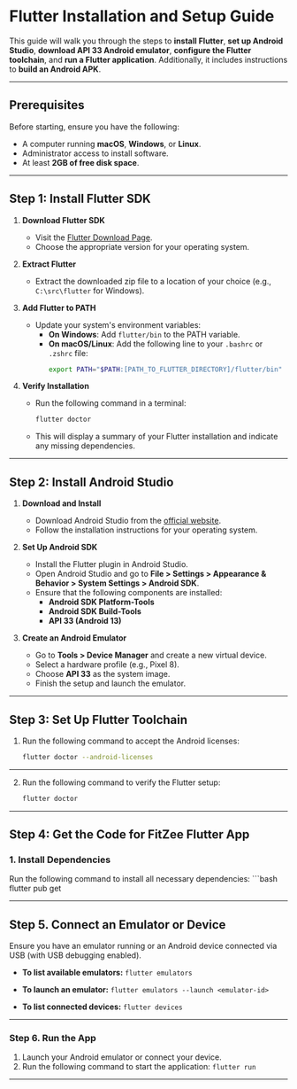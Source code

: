 # **Flutter Installation and Setup Guide**

This guide will walk you through the steps to **install Flutter**, **set up Android Studio**, **download API 33 Android emulator**, **configure the Flutter toolchain**, and **run a Flutter application**. Additionally, it includes instructions to **build an Android APK**.

---

## **Prerequisites**

Before starting, ensure you have the following:
- A computer running **macOS**, **Windows**, or **Linux**.
- Administrator access to install software.
- At least **2GB of free disk space**.

---

## **Step 1: Install Flutter SDK**

1. **Download Flutter SDK**  
   - Visit the [Flutter Download Page](https://flutter.dev/docs/get-started/install).  
   - Choose the appropriate version for your operating system.

2. **Extract Flutter**  
   - Extract the downloaded zip file to a location of your choice (e.g., `C:\src\flutter` for Windows).

3. **Add Flutter to PATH**  
   - Update your system's environment variables:
     - **On Windows**: Add `flutter/bin` to the PATH variable.
     - **On macOS/Linux**: Add the following line to your `.bashrc` or `.zshrc` file:
       ```bash
       export PATH="$PATH:[PATH_TO_FLUTTER_DIRECTORY]/flutter/bin"
       ```

4. **Verify Installation**  
   - Run the following command in a terminal:
     ```bash
     flutter doctor
     ```
   - This will display a summary of your Flutter installation and indicate any missing dependencies.

---

## **Step 2: Install Android Studio**

1. **Download and Install**  
   - Download Android Studio from the [official website](https://developer.android.com/studio).  
   - Follow the installation instructions for your operating system.

2. **Set Up Android SDK**  
   - Install the Flutter plugin in Android Studio.  
   - Open Android Studio and go to **File > Settings > Appearance & Behavior > System Settings > Android SDK**.  
   - Ensure that the following components are installed:
     - **Android SDK Platform-Tools**  
     - **Android SDK Build-Tools**  
     - **API 33 (Android 13)**  

3. **Create an Android Emulator**  
   - Go to **Tools > Device Manager** and create a new virtual device.  
   - Select a hardware profile (e.g., Pixel 8).  
   - Choose **API 33** as the system image.  
   - Finish the setup and launch the emulator.

---

## **Step 3: Set Up Flutter Toolchain**

1. Run the following command to accept the Android licenses:
   ```bash
   flutter doctor --android-licenses

---

2. Run the following command to verify the Flutter setup:
   ```bash
   flutter doctor

---

## **Step 4: Get the Code for FitZee Flutter App**


### **1. Install Dependencies**
Run the following command to install all necessary dependencies:
    ```bash
    flutter pub get

---


## **Step 5. Connect an Emulator or Device**

Ensure you have an emulator running or an Android device connected via USB (with USB debugging enabled).

- **To list available emulators:**
  `flutter emulators`

- **To launch an emulator:**
  `flutter emulators --launch <emulator-id>`

- **To list connected devices:**
  `flutter devices`

---

### **Step 6. Run the App**

1. Launch your Android emulator or connect your device.
2. Run the following command to start the application:
   `flutter run`

---

